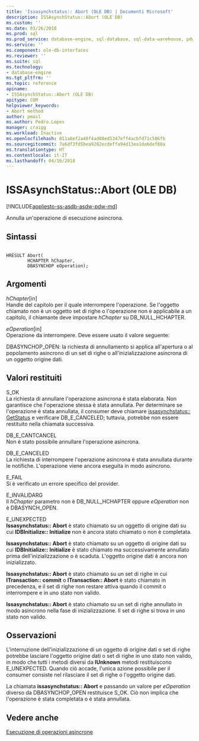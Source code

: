 ```yaml
---
title: 'Issasynchstatus:: Abort (OLE DB) | Documenti Microsoft'
description: ISSAsynchStatus::Abort (OLE DB)
ms.custom: ''
ms.date: 03/26/2018
ms.prod: sql
ms.prod_service: database-engine, sql-database, sql-data-warehouse, pdw
ms.service: ''
ms.component: ole-db-interfaces
ms.reviewer: ''
ms.suite: sql
ms.technology:
- database-engine
ms.tgt_pltfrm: ''
ms.topic: reference
apiname:
- ISSAsynchStatus::Abort (OLE DB)
apitype: COM
helpviewer_keywords:
- Abort method
author: pmasl
ms.author: Pedro.Lopes
manager: craigg
ms.workload: Inactive
ms.openlocfilehash: 011a8ef2a48f4ad08ed5347eff4acbfd71c586fb
ms.sourcegitcommit: 7a6df3fd5bea9282ecdeffa94d13ea1da6def80a
ms.translationtype: HT
ms.contentlocale: it-IT
ms.lasthandoff: 04/16/2018
---
```

# <a name="issasynchstatusabort-ole-db"></a>ISSAsynchStatus::Abort (OLE DB)
[!INCLUDE[appliesto-ss-asdb-asdw-pdw-md](../../../includes/appliesto-ss-asdb-asdw-pdw-md.md)]

  Annulla un'operazione di esecuzione asincrona.  
  
## <a name="syntax"></a>Sintassi  
  
```  
  
HRESULT Abort(  
        HCHAPTER hChapter,  
        DBASYNCHOP eOperation);  
```  
  
## <a name="arguments"></a>Argomenti  
 *hChapter*[in]  
 Handle del capitolo per il quale interrompere l'operazione. Se l'oggetto chiamato non è un oggetto set di righe o l'operazione non è applicabile a un capitolo, il chiamante deve impostare *hChapter* su DB_NULL_HCHAPTER.  
  
 *eOperation*[in]  
 Operazione da interrompere. Deve essere usato il valore seguente:  
  
 DBASYNCHOP_OPEN: la richiesta di annullamento si applica all'apertura o al popolamento asincrono di un set di righe o all'inizializzazione asincrona di un oggetto origine dati.  
  
## <a name="return-code-values"></a>Valori restituiti  
 S_OK  
 La richiesta di annullare l'operazione asincrona è stata elaborata. Non garantisce che l'operazione stessa è stata annullata. Per determinare se l'operazione è stata annullata, il consumer deve chiamare [issasynchstatus:: GetStatus](../../oledb/ole-db-interfaces/issasynchstatus-getstatus-ole-db.md) e verificare DB_E_CANCELED; tuttavia, potrebbe non essere restituito nella chiamata successiva.  
  
 DB_E_CANTCANCEL  
 Non è stato possibile annullare l'operazione asincrona.  
  
 DB_E_CANCELED  
 La richiesta di interrompere l'operazione asincrona è stata annullata durante le notifiche. L'operazione viene ancora eseguita in modo asincrono.  
  
 E_FAIL  
 Si è verificato un errore specifico del provider.  
  
 E_INVALIDARG  
 Il *hChapter* parametro non è DB_NULL_HCHAPTER oppure *eOperation* non è DBASYNCH_OPEN.  
  
 E_UNEXPECTED  
 **Issasynchstatus:: Abort** è stato chiamato su un oggetto di origine dati su cui **IDBInitialize:: Initialize** non è ancora stato chiamato o non è completata.  
  
 **Issasynchstatus:: Abort** è stato chiamato su un oggetto di origine dati su cui **IDBInitialize:: Initialize** è stato chiamato ma successivamente annullato prima dell'inizializzazione o è scaduta. L'oggetto origine dati è ancora non inizializzato.  
  
 **Issasynchstatus:: Abort** è stato chiamato su un set di righe in cui **ITransaction:: commit** o **ITransaction:: Abort** è stato chiamato in precedenza, e il set di righe non restare attiva quando il commit o interrompere e in uno stato non valido.  
  
 **Issasynchstatus:: Abort** è stato chiamato su un set di righe annullato in modo asincrono nella fase di inizializzazione. Il set di righe si trova in uno stato non valido.  
  
## <a name="remarks"></a>Osservazioni  
 L'interruzione dell'inizializzazione di un oggetto di origine dati o set di righe potrebbe lasciare l'oggetto origine dati o set di righe in uno stato non valido, in modo che tutti i metodi diversi da **IUnknown** metodi restituiscono E_UNEXPECTED. Quando ciò accade, l'unica azione possibile per il consumer consiste nel rilasciare il set di righe o l'oggetto origine dati.  
  
 La chiamata **issasynchstatus:: Abort** e passando un valore per *eOperation* diverso da DBASYNCHOP_OPEN restituisce S_OK. Ciò non implica che l'operazione è stata completata o è stata annullata.  
  
## <a name="see-also"></a>Vedere anche  
 [Esecuzione di operazioni asincrone](../../oledb/features/performing-asynchronous-operations.md)  
  
  
